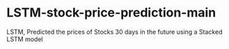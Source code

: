 # LSTM-stock-price-prediction-main
 LSTM, Predicted the prices of Stocks 30 days in the future using a Stacked LSTM model
